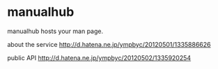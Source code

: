 manualhub
=========

manualhub hosts your man page.

about the service
http://d.hatena.ne.jp/ympbyc/20120501/1335886626

public API
http://d.hatena.ne.jp/ympbyc/20120502/1335920254